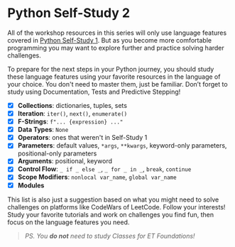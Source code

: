 # Python Self-Study 2

All of the workshop resources in this series will only use language features covered in [Python Self-Study 1](../2__python_self_study_1/).  But as you become more comfortable programming you may want to explore further and practice solving harder challenges.

To prepare for the next steps in your Python journey, you should study these
language features using your favorite resources in the language of your choice.
You don't need to master them, just be familiar. Don’t forget to study using Documentation, Tests and Predictive Stepping!

- [x] **Collections**: dictionaries, tuples, sets
- [x] **Iteration**: `iter()`, `next()`, `enumerate()`
- [x] **F-Strings**: `f"... {expression} ..."`
- [x] **Data Types**: `None`
- [x] **Operators**: ones that weren't in Self-Study 1
- [x] **Parameters**: default values, `*args`, `**kwargs`, keyword-only
      parameters, positional-only parameters
- [x] **Arguments**: positional, keyword
- [x] **Control Flow**: `_ if _ else _`, `_ for _ in _`, `break`, `continue`
- [x] **Scope Modifiers**: `nonlocal var_name`, `global var_name`
- [x] **Modules**

This list is also just a suggestion based on what you might need to solve
challenges on platforms like CodeWars of LeetCode. Follow your interests! Study
your favorite tutorials and work on challenges you find fun, then focus on the
language features you need.

> _PS. You **do not** need to study Classes for ET Foundations!_
